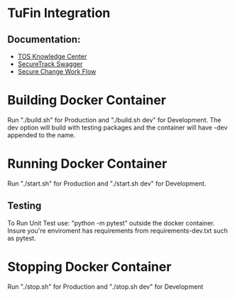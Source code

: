 # TuFin Integration


## Documentation:
* [TOS Knowledge Center](https://forum.tufin.com/support/kc/latest/Content/Suite/4423.htm?tocpath=The%20TOS%20Developers%20Guide%7CThe%20TOS%20REST%20API%7CGetting%20Started%20with%20the%20TOS%20API%7C_____0)
* [SecureTrack Swagger](https://forum.tufin.com/support/kc/rest-api/R21-3/securetrack/apidoc/#!/Monitored_Devices/getDevices)
* [Secure Change Work Flow](https://forum.tufin.com/support/kc/rest-api/R21-3/securechangeworkflow/apidoc/#!/Applications/getApplications)

# Building Docker Container
Run "./build.sh" for Production and "./build.sh dev" for Development.
The dev option will build with testing packages and the container will have -dev appended to the name.

# Running Docker Container
Run "./start.sh" for Production and "./start.sh dev" for Development.

## Testing
To Run Unit Test use: "python -m pytest" outside the docker container.  Insure you're enviroment has requirements from requirements-dev.txt such as pytest.


# Stopping Docker Container
Run "./stop.sh" for Production and "./stop.sh dev" for Development

